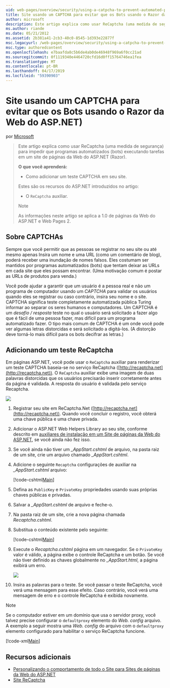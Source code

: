 ```yaml
---
uid: web-pages/overview/security/using-a-catpcha-to-prevent-automated-programs-bots-from-using-your-aspnet-web-site
title: Site usando um CAPTCHA para evitar que os Bots usando o Razor da Web do ASP.NET) | Microsoft Docs
author: microsoft
description: Este artigo explica como usar ReCaptcha (uma medida de segurança) para impedir que programas automatizados (bots) executando tarefas em uma páginas da Web ASP.NET (Razor),...
ms.author: riande
ms.date: 05/21/2012
ms.assetid: 2b381a41-2cb3-40c0-8545-1d393e22877f
msc.legacyurl: /web-pages/overview/security/using-a-catpcha-to-prevent-automated-programs-bots-from-using-your-aspnet-web-site
msc.type: authoredcontent
ms.openlocfilehash: e7baafda8c5b6de4ab0de46948f969a6f0cc21ad
ms.sourcegitcommit: 0f1119340e4464720cfd16d0ff15764746ea1fea
ms.translationtype: MT
ms.contentlocale: pt-BR
ms.lasthandoff: 04/17/2019
ms.locfileid: "59390903"
---
```

# <a name="using-a-captcha-to-prevent-bots-from-using-your-aspnet-web-razor-site"></a>Site usando um CAPTCHA para evitar que os Bots usando o Razor da Web do ASP.NET)

por [Microsoft](https://github.com/microsoft)

> Este artigo explica como usar ReCaptcha (uma medida de segurança) para impedir que programas automatizados (bots) executando tarefas em um site de páginas da Web do ASP.NET (Razor).
> 
> **O que você aprenderá:** 
> 
> - Como adicionar um teste CAPTCHA em seu site.
> 
> Estes são os recursos do ASP.NET introduzidos no artigo:
> 
> - O `ReCaptcha` auxiliar.
> 
> > [!NOTE]
> > As informações neste artigo se aplica a 1.0 de páginas da Web do ASP.NET e Web Pages 2.


## <a name="about-captchas"></a>Sobre CAPTCHAs

Sempre que você permitir que as pessoas se registrar no seu site ou até mesmo apenas Insira um nome e uma URL (como um comentário de blog), poderá receber uma inundação de nomes falsos. Eles costumam ser mantidos por programas automatizados (bots) que tentam deixar as URLs em cada site que eles possam encontrar. (Uma motivação comum é postar as URLs de produtos para venda.)

Você pode ajudar a garantir que um usuário é a pessoa real e não um programa de computador usando um *CAPTCHA* para validar os usuários quando eles se registrar ou caso contrário, insira seu nome e o site. CAPTCHA significa teste completamente automatizada pública Turing informar ao separar os seres humanos e computadores. Um CAPTCHA é um *desafio / resposta* teste no qual o usuário será solicitado a fazer algo que é fácil de uma pessoa fazer, mas difícil para um programa automatizado fazer. O tipo mais comum de CAPTCHA é um onde você pode ver algumas letras distorcidas e será solicitado a digitá-los. (A distorção deve torná-lo mais difícil para os bots decifrar as letras.)

## <a name="adding-a-recaptcha-test"></a>Adicionando um teste ReCaptcha

Em páginas ASP.NET, você pode usar o `ReCaptcha` auxiliar para renderizar um teste CAPTCHA baseia-se no serviço ReCaptcha ([http://recaptcha.net](http://recaptcha.net)). O `ReCaptcha` auxiliar exibe uma imagem de duas palavras distorcidas que os usuários precisarão inserir corretamente antes da página é validada. A resposta do usuário é validada pelo serviço Recaptcha.

![](using-a-catpcha-to-prevent-automated-programs-bots-from-using-your-aspnet-web-site/_static/image1.jpg)

1. Registrar seu site em ReCaptcha.Net ([http://recaptcha.net](http://recaptcha.net)). Quando você concluir o registro, você obterá uma chave pública e uma chave privada.
2. Adicionar o ASP.NET Web Helpers Library ao seu site, conforme descrito em [auxiliares de instalação em um Site de páginas da Web do ASP.NET](https://go.microsoft.com/fwlink/?LinkId=252372), se você ainda não fez isso.
3. Se você ainda não tiver um  *\_AppStart.cshtml* de arquivo, na pasta raiz de um site, crie um arquivo chamado  *\_AppStart.cshtml*.
4. Adicione o seguinte `Recaptcha` configurações de auxiliar na  *\_AppStart.cshtml* arquivo: 

    [!code-cshtml[Main](using-a-catpcha-to-prevent-automated-programs-bots-from-using-your-aspnet-web-site/samples/sample1.cshtml?highlight=6-7)]
5. Defina as `PublicKey` e `PrivateKey` propriedades usando suas próprias chaves públicas e privadas.
6. Salvar a  *\_AppStart.cshtml* de arquivo e feche-o.
7. Na pasta raiz de um site, crie a nova página chamada *Recaptcha.cshtml*.
8. Substitua o conteúdo existente pelo seguinte: 

    [!code-cshtml[Main](using-a-catpcha-to-prevent-automated-programs-bots-from-using-your-aspnet-web-site/samples/sample2.cshtml)]
9. Execute o *Recaptcha.cshtml* página em um navegador. Se o `PrivateKey` valor é válido, a página exibe o controle ReCaptcha e um botão. Se você não tiver definido as chaves globalmente no  *\_AppStart.html*, a página exibirá um erro. 

    ![](using-a-catpcha-to-prevent-automated-programs-bots-from-using-your-aspnet-web-site/_static/image1.png)
10. Insira as palavras para o teste. Se você passar o teste ReCaptcha, você verá uma mensagem para esse efeito. Caso contrário, você verá uma mensagem de erro e o controle ReCaptcha é exibida novamente.

> [!NOTE]
> Se o computador estiver em um domínio que usa o servidor proxy, você talvez precise configurar o `defaultproxy` elemento do *Web. config* arquivo. A exemplo a seguir mostra uma *Web. config* do arquivo com o `defaultproxy` elemento configurado para habilitar o serviço ReCaptcha funcione.
> 
> [!code-xml[Main](using-a-catpcha-to-prevent-automated-programs-bots-from-using-your-aspnet-web-site/samples/sample3.xml)]


<a id="Additional_Resources"></a>
## <a name="additional-resources"></a>Recursos adicionais


- [Personalizando o comportamento de todo o Site para Sites de páginas da Web do ASP.NET](https://go.microsoft.com/fwlink/?LinkId=202906)
- [Site ReCaptcha](https://www.google.com/recaptcha)
